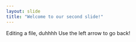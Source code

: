 ```yaml
---
layout: slide
title: "Welcome to our second slide!"
---
```

Editing a file, duhhhh
Use the left arrow to go back!

